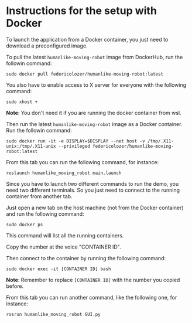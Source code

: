 # Instructions for the setup with Docker

To launch the application from a Docker container, you just need to download a preconfigured image.

To pull the latest `humanlike-moving-robot` image from DockerHub, run the followin command:
```shell script
sudo docker pull federicolozer/humanlike-moving-robot:latest
```

You also have to enable access to X server for everyone with the following command:
```shell script
sudo xhost +
```
**Note**: You don't need it if you are running the docker container from wsl.

Then run the latest `humanlike-moving-robot` image as a Docker container.
Run the followin command:
```shell script
sudo docker run -it -e DISPLAY=$DISPLAY --net host -v /tmp/.X11-unix:/tmp/.X11-unix --privileged federicolozer/humanlike-moving-robot:latest
```

From this tab you can run the following command, for instance:
```shell script
roslaunch humanlike_moving_robot main.launch
```

Since you have to launch two different commands to run the demo, you need two different terminals.
So you just need to connect to the running container from another tab.

Just open a new tab on the host machine (not from the Docker container) and run the following command:
```shell script
sudo docker ps
```
This command will list all the running containers.

Copy the number at the voice "CONTAINER ID".

Then connect to the container by running the following command:
```shell script
sudo docker exec -it [CONTAINER ID] bash
```
**Note**: Remember to replace `[CONTAINER ID]` with the number you copied before.

From this tab you can run another command, like the following one, for instance:
```shell script
rosrun humanlike_moving_robot GUI.py
```

